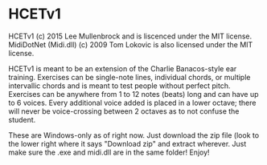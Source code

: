 # HCETv1
HCETv1 (c) 2015 Lee Mullenbrock and is liscenced under the MIT license. 
MidiDotNet (Midi.dll) (c) 2009 Tom Lokovic is also licensed under the MIT license.

HCETv1 is meant to be an extension of the Charlie Banacos-style 
ear training. Exercises can be single-note lines, individual chords, or 
multiple intervallic chords and is meant to test people without perfect pitch. 
Exercises can be anywhere from 1 to 12 notes (beats) long and can have up to 6 
voices. Every additional voice added is placed in a lower octave; there will 
never be voice-crossing between 2 octaves as to not confuse the student.


These are Windows-only as of right now. Just download the zip file
(look to the lower right where it says "Download zip" and extract 
wherever. Just make sure the .exe and midi.dll are in the same folder!
Enjoy!